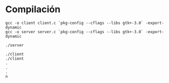 # Compilación

    gcc -o client client.c `pkg-config --cflags --libs gtk+-3.0` -export-dynamic
    gcc -o server server.c `pkg-config --cflags --libs gtk+-3.0` -export-dynamic

    ./server
    
    ./client
    ./client
    .
    .
    .
    n
